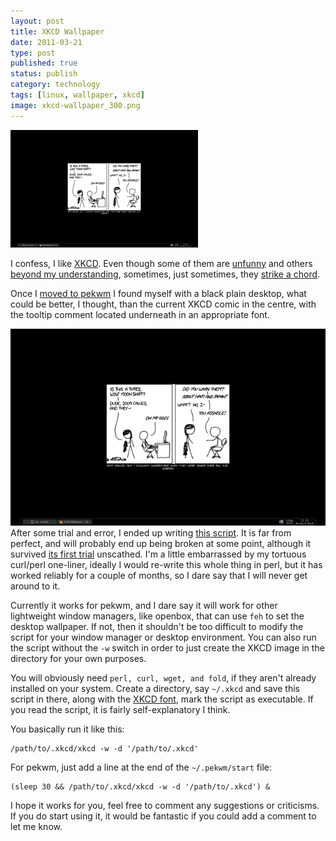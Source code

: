 ```yaml
--- 
layout: post 
title: XKCD Wallpaper
date: 2011-03-21
type: post 
published: true 
status: publish
category: technology
tags: [linux, wallpaper, xkcd]
image: xkcd-wallpaper_300.png
---
```


<a href="/assets/xkcd-wallpaper.png"><img src="/assets/xkcd-wallpaper_300.png" class="image-right" alt="XKCD Wallpaper"></a>

I confess, I like [XKCD](http://xkcd.com/). Even though some of them are
[unfunny](http://xkcd.com/871/) and others [beyond my understanding](http://xkcd.com/849/), 
sometimes, just sometimes, they 
[strike a chord](http://xkcd.com/208/).

<!--more-->

Once I [moved to pekwm](/tag/pekwm) I found myself with a black plain
desktop, what could be better, I thought, than the current XKCD comic in
the centre, with the tooltip comment located underneath in an
appropriate font.

![XKCD Wallpaper Screenshot](/assets/xkcd-wallpaper.png)
After some trial and error, I ended up writing 
[this script](http://pastebin.com/vqtmyRWW). 
It is far from perfect, and will
probably end up being broken at some point, although it survived 
[its first trial](http://xkcd.com/859/) unscathed. I'm a little embarrassed
by my tortuous curl/perl one-liner, ideally I would re-write this whole
thing in perl, but it has worked reliably for a couple of months, so I
dare say that I will never get around to it.

Currently it works for pekwm, and I dare say it will work for other
lightweight window managers, like openbox, that can use `feh` to set the
desktop wallpaper. If not, then it shouldn't be too difficult to modify
the script for your window manager or desktop environment. You can also
run the script without the `-w` switch in order to just create the XKCD
image in the directory for your own purposes.

You will obviously need `perl, curl, wget, and fold`, if they aren't
already installed on your system. Create a directory, say `~/.xkcd` and
save this script in there, along with the 
[XKCD font](http://antiyawn.com/uploads/Humor-Sans.ttf), mark the script as
executable. If you read the script, it is fairly self-explanatory I
think.

You basically run it like this:

    /path/to/.xkcd/xkcd -w -d '/path/to/.xkcd'

For pekwm, just add a line at the end of the `~/.pekwm/start` file:

    (sleep 30 && /path/to/.xkcd/xkcd -w -d '/path/to/.xkcd') &

I hope it works for you, feel free to comment any suggestions or
criticisms. If you do start using it, it would be fantastic if you could
add a comment to let me know.

